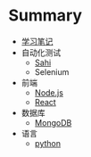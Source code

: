 # Summary

* [学习笔记](README.md)
* 自动化测试
  * [Sahi](Sahi.md)
  * Selenium
* 前端
  * [Node.js](nodejs.md)
  * [React](react.md)
* 数据库
  * [MongoDB](mongodb.md)
* 语言
  * [python](python.md)

